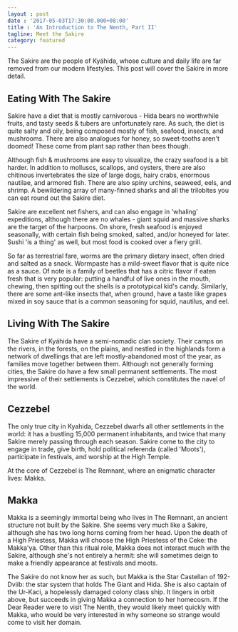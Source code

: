 ```yaml
---
layout : post
date : '2017-05-03T17:30:00.000+08:00'
title : 'An Introduction to The Nenth, Part II'
tagline: Meet the Sakire
category: featured
---
```


The Sakire are the people of Kyáhida, whose culture and daily life are far removed from our modern lifestyles. This post will cover the Sakire in more detail.

## Eating With The Sakire

Sakire have a diet that is mostly carnivorous - Hida bears no worthwhile fruits, and tasty seeds & tubers are unfortunately rare. As such, the diet is quite salty and oily, being composed mostly of fish, seafood, insects, and mushrooms. There are also analogues for honey, so sweet-tooths aren't doomed! These come from plant sap rather than bees though.

Although fish & mushrooms are easy to visualize, the crazy seafood is a bit harder. In addition to molluscs, scallops, and oysters, there are also chitinous invertebrates the size of large dogs, hairy crabs, enormous nautilae, and armored fish. There are also spiny urchins, seaweed, eels, and shrimp. A bewildering array of many-finned sharks and all the trilobites you can eat round out the Sakire diet.

Sakire are excellent net fishers, and can also engage in 'whaling' expeditions, although there are no whales - giant squid and massive sharks are the target of the harpoons. On shore, fresh seafood is enjoyed seasonally, with certain fish being smoked, salted, and/or honeyed for later. Sushi 'is a thing' as well, but most food is cooked over a fiery grill.

So far as terrestrial fare, worms are the primary dietary insect, often dried and salted as a snack. Wormpaste has a mild-sweet flavor that is quite nice as a sauce. Of note is a family of beetles that has a citric flavor if eaten fresh that is very popular: putting a handful of live ones in the mouth, chewing, then spitting out the shells is a prototypical kid's candy. Similarly, there are some ant-like insects that, when ground, have a taste like grapes mixed in soy sauce that is a common seasoning for squid, nautilus, and eel.

## Living With The Sakire

The Sakire of Kyáhida have a semi-nomadic clan society. Their camps on the rivers, in the forests, on the plains, and nestled in the highlands form a network of dwellings that are left mostly-abandoned most of the year, as families move together between them. Although not generally forming cities, the Sakire do have a few small permanent settlements. The most impressive of their settlements is Cezzebel, which constitutes the navel of the world.

## Cezzebel

The only true city in Kyahida, Cezzebel dwarfs all other settlements in the world: it has a bustling 15,000 permanent inhabitants, and twice that many Sakire merely passing through each season. Sakire come to the city to engage in trade, give birth, hold political referenda (called 'Moots'), participate in festivals, and worship at the High Temple. 

At the core of Cezzebel is The Remnant, where an enigmatic character lives: Makka.

## Makka

Makka is a seemingly immortal being who lives in The Remnant, an ancient structure not built by the Sakire. She seems very much like a Sakire, although she has two long horns coming from her head. Upon the death of a High Priestess, Makka will choose the High Priestess of the Ceke: the Makka'ya. Other than this ritual role, Makka does not interact much with the Sakire, although she's not entirely a hermit: she will sometimes deign to make a friendly appearance at festivals and moots.

The Sakire do not know her as such, but Makka is the Star Castellan of 192-Dviib: the star system that holds The Giant and Hida. She is also captain of the Ur-Kaci, a hopelessly damaged colony class ship. It lingers in orbit above, but succeeds in giving Makka a connection to her homecosm. If the Dear Reader were to visit The Nenth, they would likely meet quickly with Makka, who would be very interested in why someone so strange would come to visit her domain.




